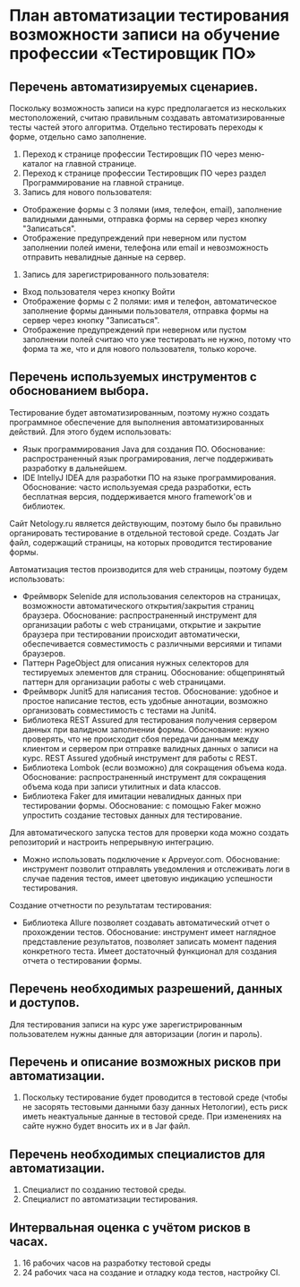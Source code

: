 # План автоматизации тестирования возможности записи на обучение профессии «Тестировщик ПО»

## Перечень автоматизируемых сценариев.

Поскольку возможность записи на курс предполагается из нескольких местоположений, считаю правильным создавать автоматизированные тесты частей этого алгоритма. Отдельно тестировать переходы к форме, отдельно само заполнение. 
1. Переход к странице профессии Тестировщик ПО через меню-каталог на главной странице.
1. Переход к странице профессии Тестировщик ПО через раздел Программирование на главной странице.
1. Запись для нового пользователя:
* Отображение формы с 3 полями (имя, телефон, email), заполнение валидными данными, отправка формы на сервер через кнопку "Записаться".
* Отображение предупреждений при неверном или пустом заполнении полей имени, телефона или email и невозможность отправить невалидные данные на сервер.
1. Запись для зарегистрированного пользователя: 
* Вход пользователя через кнопку Войти
* Отображение формы с 2 полями: имя и телефон, автоматическое заполнение формы данными пользователя, отправка формы на сервер через кнопку "Записаться".
* Отображение предупреждений при неверном или пустом заполнении полей считаю что уже тестировать не нужно, потому что форма та же, что и для нового пользователя, только короче.

## Перечень используемых инструментов с обоснованием выбора.

Тестирование будет автоматизированным, поэтому нужно создать программное обеспечение для выполнения автоматизированных действий.
Для этого будем использовать: 
* Язык программирования Java для создания ПО. Обоснование: распространенный язык програмирования, легче поддерживать разработку в дальнейшем.
* IDE IntellyJ IDEA для разработки ПО на языке программирования. Обоснование: часто используемая среда разработки, есть бесплатная версия, поддерживается много framework'ов и библиотек.

Сайт Netology.ru является действующим, поэтому было бы правильно органировать тестирование в отдельной тестовой среде. Создать Jar файл, содержащий страницы, на которых проводится тестирование формы.  

Автоматизация тестов производится для web страницы, поэтому будем использовать:
* Фреймворк Selenide для использования селекторов на страницах, возможности автоматического открытия/закрытия страниц браузера. Обоснование: распространенный инструмент для организации работы с web страницами, открытие и закрытие браузера при тестировании происходит автоматически, обеспечивается совместимость с различными версиями и типами браузеров.
* Паттерн PageObject для описания нужных селекторов для тестируемых элементов для страниц. Обоснование: общепринятый паттерн для организации работы с web страницами.
* Фреймворк Junit5 для написания тестов. Обоснование: удобное и простое написание тестов, есть удобные аннотации, возможно организовать совместимость с тестами на Junit4.
* Библиотека REST Assured для тестирования получения сервером данных при валидном заполнении формы. Обоснование: нужно проверять, что не происходит сбоя передачи данным между клиентом и сервером при отправке валидных данных о записи на курс. REST Assured удобный инструмент для работы с REST.   
* Библиотека Lombok (если возможно) для сокращения объема кода. Обоснование: распространенный инструмент для сокращения объема кода при записи утилитных и data классов.
* Библиотека Faker для имитации невалидных данных при тестировании формы. Обоснование: с помощью Faker можно упростить создание тестовых данных для тестирование. 

Для автоматического запуска тестов для проверки кода можно создать репозиторий и настроить непрерывную интеграцию. 
* Можно использовать подключение к Appveyor.com. Обоснование: инструмент позволит  отправлять уведомления и отслеживать логи в случае падения тестов, имеет цветовую индикацию успешности тестирования. 

Создание отчетности по результатам тестирования:
* Библиотека Allurе позволяет создавать автоматический отчет о прохождении тестов. Обоснование: инструмент имеет наглядное представление результатов, позволяет записать момент падения конкретного теста. Имеет достаточный функционал для создания отчета о тестировании формы.

## Перечень необходимых разрешений, данных и доступов.

Для тестирования записи на курс уже зарегистрированным пользователем нужны данные для авторизации (логин и пароль).

## Перечень и описание возможных рисков при автоматизации.

1. Поскольку тестирование будет проводится в тестовой среде (чтобы не засорять тестовыми данными базу данных Нетологии), есть риск иметь неактуальные данные в тестовой среде. При изменениях на сайте нужно будет вносить их и в Jar файл.

## Перечень необходимых специалистов для автоматизации.

1. Специалист по созданию тестовой среды.
1. Специалист по автоматизации тестирования.

## Интервальная оценка с учётом рисков в часах.
1. 16 рабочих часов на разработку тестовой среды
2. 24 рабочих часа на создание и отладку кода тестов, настройку CI.